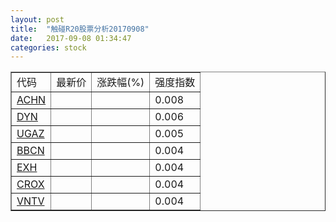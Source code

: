 ```yaml
---
layout: post
title:  "触碰R20股票分析20170908"
date:   2017-09-08 01:34:47
categories: stock
---
```

<script type="text/javascript">
var stockList = []
stockList.push('gb_achn');
stockList.push('gb_dyn');
stockList.push('gb_ugaz');
stockList.push('gb_bbcn');
stockList.push('gb_exh');
stockList.push('gb_crox');
stockList.push('gb_vntv');
</script>

<table border="1">
 <tr>
 <td>代码</td>
  <td>最新价</td>
  <td>涨跌幅(%)</td>
 <td>强度指数</td>
</tr>
  <tr id="achn"><td><a href="http://stock.finance.sina.com.cn/usstock/quotes/ACHN.html" target="_blank">ACHN</a></td><td></td><td></td><td>0.008</td></tr>
  <tr id="dyn"><td><a href="http://stock.finance.sina.com.cn/usstock/quotes/DYN.html" target="_blank">DYN</a></td><td></td><td></td><td>0.006</td></tr>
  <tr id="ugaz"><td><a href="http://stock.finance.sina.com.cn/usstock/quotes/UGAZ.html" target="_blank">UGAZ</a></td><td></td><td></td><td>0.005</td></tr>
  <tr id="bbcn"><td><a href="http://stock.finance.sina.com.cn/usstock/quotes/BBCN.html" target="_blank">BBCN</a></td><td></td><td></td><td>0.004</td></tr>
  <tr id="exh"><td><a href="http://stock.finance.sina.com.cn/usstock/quotes/EXH.html" target="_blank">EXH</a></td><td></td><td></td><td>0.004</td></tr>
  <tr id="crox"><td><a href="http://stock.finance.sina.com.cn/usstock/quotes/CROX.html" target="_blank">CROX</a></td><td></td><td></td><td>0.004</td></tr>
  <tr id="vntv"><td><a href="http://stock.finance.sina.com.cn/usstock/quotes/VNTV.html" target="_blank">VNTV</a></td><td></td><td></td><td>0.004</td></tr>
</table>
